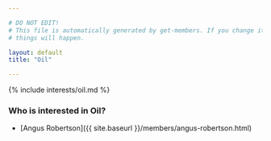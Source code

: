 ```yaml
---

# DO NOT EDIT!
# This file is automatically generated by get-members. If you change it, bad
# things will happen.

layout: default
title: "Oil"

---
```


{% include interests/oil.md %}

### Who is interested in Oil?


* [Angus Robertson]({{ site.baseurl }}/members/angus-robertson.html)
